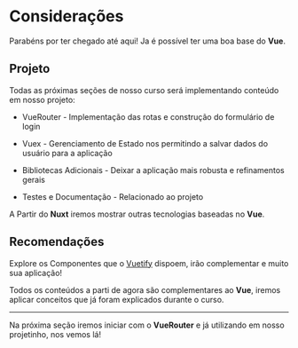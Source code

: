# Considerações

Parabéns por ter chegado até aqui! Ja é possível ter uma boa base do **Vue**.

## Projeto

Todas as próximas seções de nosso curso será implementando conteúdo em nosso projeto:

* VueRouter - Implementação das rotas e construção do formulário de login

* Vuex - Gerenciamento de Estado nos permitindo a salvar dados do usuário para a aplicação

* Bibliotecas Adicionais - Deixar a aplicação mais robusta e refinamentos gerais

* Testes e Documentação - Relacionado ao projeto

A Partir do **Nuxt** iremos mostrar outras tecnologias baseadas no **Vue**.

## Recomendações

Explore os Componentes que o [Vuetify](https://vuetifyjs.com/pt-BR/components/cards/) dispoem, irão complementar e muito sua aplicação!

Todos os conteúdos a parti de agora são complementares ao **Vue**, iremos aplicar conceitos que já foram explicados durante o curso.

---

Na próxima seção iremos iniciar com o **VueRouter** e já utilizando em nosso projetinho, nos vemos lá!

